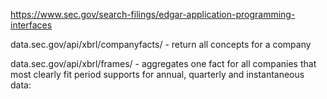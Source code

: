 https://www.sec.gov/search-filings/edgar-application-programming-interfaces


data.sec.gov/api/xbrl/companyfacts/ - return all concepts for a company

data.sec.gov/api/xbrl/frames/ - aggregates one fact for all companies that most clearly fit period
supports for annual, quarterly and instantaneous data:
